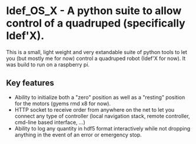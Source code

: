 # Idef_OS_X - A python suite to allow control of a quadruped (specifically Idef'X).

This is a small, light weight and very extandable suite of python tools to let you (but mostly me for now) control a quadruped robot (Idef'X for now). It was build to run on a raspberry pi.

## Key features

- Ability to initialize both a "zero" position as well as a "resting" position for the motors (gyems rmd x8 for now).
- HTTP socket to receive order from anywhere on the net to let you connect any type of controller (local navigation stack, remote controller, cmd-line based interface, ...)
- Ability to log any quantity in hdf5 format interactively while not dropping anything in the event of an error or emergency stop.

